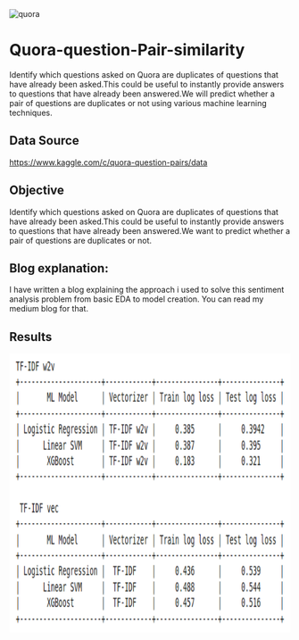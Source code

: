 <img src="https://zdnet4.cbsistatic.com/hub/i/2018/12/04/770f95d0-764b-4618-9609-5283e4d93966/quora.png" alt="quora" width="1000" height="300"> 


# Quora-question-Pair-similarity
Identify which questions asked on Quora are duplicates of questions that have already been asked.This could be useful to instantly provide answers to questions that have already been answered.We will predict whether a pair of questions are duplicates or not using various machine learning techniques.

## Data Source
https://www.kaggle.com/c/quora-question-pairs/data

## Objective
Identify which questions asked on Quora are duplicates of questions that have already been asked.This could be useful to instantly provide answers to questions that have already been answered.We want to predict whether a pair of questions are duplicates or not.

## Blog explanation:
I have written a blog explaining the approach i used to solve this sentiment analysis problem from basic EDA to model creation. You can read my medium blog for that.

## Results

<img src="https://github.com/arunm8489/Quora-question-Pair-similarity/blob/master/images/quora.png" alt="quora_" width="800" height="500"> 
